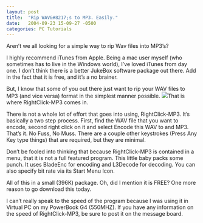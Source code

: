 ```yaml
---
layout: post
title:  "Rip WAV&#8217;s to MP3. Easily."
date:   2004-09-23 15-09-27 -0500
categories: PC Tutorials
---
```


Aren’t we all looking for a simple way to rip Wav files into MP3’s? 

I highly recommend iTunes from Apple. Being a mac user myself (who sometimes has to live in the Windows world), I’ve loved iTunes from day one. I don’t think there is a better JukeBox software package out there. Add in the fact that it is free, and it’s a no brainer.

But, I know that some of you out there just want to rip your WAV files to MP3 (and vice versa) format in the simplest manner possible. ![][1]That is where RightClick-MP3 comes in.

There is not a whole lot of effort that goes into using, RightClick-MP3. It’s basically a two step process. First, find the WAV file that you want to encode, second right click on it and select Encode this WAV to and MP3. That’s it. No Fuss, No Muss. There are a couple other keystrokes (Press Any Key type things) that are required, but they are minimal. 

Don’t be fooled into thinking that because RightClick-MP3 is contained in a menu, that it is not a full featured program. This little baby packs some punch. It uses BladeEnc for encoding and L3Decode for decoding. You can also specify bit rate via its Start Menu Icon.

All of this in a small (396K) package. Oh, did I mention it is FREE? One more reason to go download this today.

I can’t really speak to the speed of the program because I was using it in Virtual PC on my PowerBook G4 (550MHZ). If you have any information on the speed of RightClick-MP3, be sure to post it on the message board.

 [1]: http://gbradhopkins.com/images/pc/rclick-mp3/menu.gif

